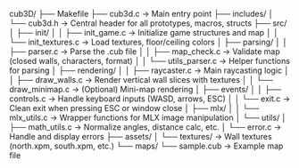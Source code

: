 cub3D/
├── Makefile
├── cub3d.c                → Main entry point
├── includes/
│   └── cub3d.h            → Central header for all prototypes, macros, structs
├── src/
│   ├── init/
│   │   ├── init_game.c     → Initialize game structures and map
│   │   └── init_textures.c → Load textures, floor/ceiling colors
│   ├── parsing/
│   │   ├── parser.c        → Parse the .cub file
│   │   ├── map_check.c     → Validate map (closed walls, characters, format)
│   │   └── utils_parser.c  → Helper functions for parsing
│   ├── rendering/
│   │   ├── raycaster.c     → Main raycasting logic
│   │   ├── draw_walls.c    → Render vertical wall slices with textures
│   │   └── draw_minimap.c  → (Optional) Mini-map rendering
│   ├── events/
│   │   ├── controls.c      → Handle keyboard inputs (WASD, arrows, ESC)
│   │   └── exit.c          → Clean exit when pressing ESC or window close
│   ├── mlx/
│   │   └── mlx_utils.c     → Wrapper functions for MLX image manipulation
│   └── utils/
│       ├── math_utils.c    → Normalize angles, distance calc, etc.
│       └── error.c         → Handle and display errors
├── assets/
│   └── textures/           → Wall textures (north.xpm, south.xpm, etc.)
└── maps/
    └── sample.cub         → Example map file
